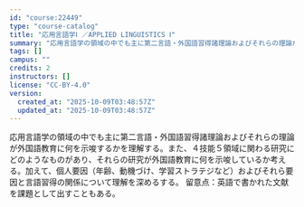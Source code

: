 ```yaml
---
id: "course:22449"
type: "course-catalog"
title: "応用言語学Ⅰ ／APPLIED LINGUISTICS Ⅰ"
summary: "応用言語学の領域の中でも主に第二言語・外国語習得諸理論およびそれらの理論が外国語教育に何を示唆するかを理解する。また、４技能５領域に関わる研究にどのようなものがあり、それらの研究が外国語教育に何を示唆しているか考える。加えて、個人要因（年齢…"
tags: []
campus: ""
credits: 2
instructors: []
license: "CC-BY-4.0"
version:
  created_at: "2025-10-09T03:48:57Z"
  updated_at: "2025-10-09T03:48:57Z"
---
```

応用言語学の領域の中でも主に第二言語・外国語習得諸理論およびそれらの理論が外国語教育に何を示唆するかを理解する。また、４技能５領域に関わる研究にどのようなものがあり、それらの研究が外国語教育に何を示唆しているか考える。加えて、個人要因（年齢、動機づけ、学習ストラテジなど）およびそれら要因と言語習得の関係について理解を深めるする。 留意点：英語で書かれた文献を課題として出すこともある。
